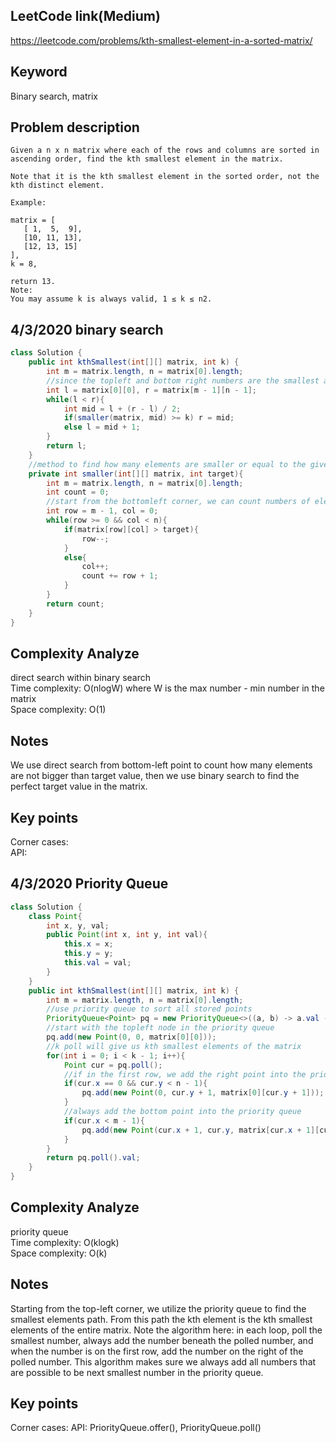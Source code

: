 ## LeetCode link(Medium)
https://leetcode.com/problems/kth-smallest-element-in-a-sorted-matrix/

## Keyword
Binary search, matrix

## Problem description
```
Given a n x n matrix where each of the rows and columns are sorted in ascending order, find the kth smallest element in the matrix.

Note that it is the kth smallest element in the sorted order, not the kth distinct element.

Example:

matrix = [
   [ 1,  5,  9],
   [10, 11, 13],
   [12, 13, 15]
],
k = 8,

return 13.
Note:
You may assume k is always valid, 1 ≤ k ≤ n2.
```
## 4/3/2020 binary search

```java
class Solution {
    public int kthSmallest(int[][] matrix, int k) {
        int m = matrix.length, n = matrix[0].length;
        //since the topleft and bottom right numbers are the smallest and biggest numbers in the matrix, we can do a binary search in this range
        int l = matrix[0][0], r = matrix[m - 1][n - 1];
        while(l < r){
            int mid = l + (r - l) / 2;
            if(smaller(matrix, mid) >= k) r = mid;
            else l = mid + 1;
        }
        return l;
    }
    //method to find how many elements are smaller or equal to the given number
    private int smaller(int[][] matrix, int target){
        int m = matrix.length, n = matrix[0].length;
        int count = 0;
        //start from the bottomleft corner, we can count numbers of elements smaller or equal to the target at each colum
        int row = m - 1, col = 0;
        while(row >= 0 && col < n){
            if(matrix[row][col] > target){
                row--;
            }
            else{
                col++;
                count += row + 1;
            }
        }
        return count;
    }
}
```

## Complexity Analyze
direct search within binary search\
Time complexity: O(nlogW) where W is the max number - min number in the matrix\
Space complexity: O(1)

## Notes
We use direct search from bottom-left point to count how many elements are not bigger than target value, then we use binary search to find the perfect target value in the matrix.

## Key points
Corner cases:\
API:

## 4/3/2020 Priority Queue

```java
class Solution {
    class Point{
        int x, y, val;
        public Point(int x, int y, int val){
            this.x = x;
            this.y = y;
            this.val = val;
        }
    }
    public int kthSmallest(int[][] matrix, int k) {
        int m = matrix.length, n = matrix[0].length;
        //use priority queue to sort all stored points
        PriorityQueue<Point> pq = new PriorityQueue<>((a, b) -> a.val - b.val);
        //start with the topleft node in the priority queue
        pq.add(new Point(0, 0, matrix[0][0]));
        //k poll will give us kth smallest elements of the matrix
        for(int i = 0; i < k - 1; i++){
            Point cur = pq.poll();
            //if in the first row, we add the right point into the priority queue
            if(cur.x == 0 && cur.y < n - 1){
                pq.add(new Point(0, cur.y + 1, matrix[0][cur.y + 1]));
            }
            //always add the bottom point into the priority queue
            if(cur.x < m - 1){
                pq.add(new Point(cur.x + 1, cur.y, matrix[cur.x + 1][cur.y]));
            }
        }
        return pq.poll().val;
    }
}
```

## Complexity Analyze
priority queue\
Time complexity: O(klogk)\
Space complexity: O(k)

## Notes
Starting from the top-left corner, we utilize the priority queue to find the smallest elements path. From this path the kth element is the kth smallest elements of the entire matrix. Note the algorithm here: in each loop, poll the smallest number, always add the number beneath the polled number, and when the number is on the first row, add the number on the right of the polled number. This algorithm makes sure we always add all numbers that are possible to be next smallest number in the priority queue.

## Key points
Corner cases: 
API: PriorityQueue.offer(), PriorityQueue.poll()